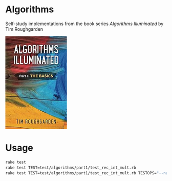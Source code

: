 # Algorithms

Self-study implementations from the book series _Algorithms Illuminated_ by Tim Roughgarden

![book1](./lib/book1.jpg)

# Usage

```bash
rake test
rake test TEST=test/algorithms/part1/test_rec_int_mult.rb
rake test TEST=test/algorithms/part1/test_rec_int_mult.rb TESTOPS="--name=test_rect_int_mult"
```
